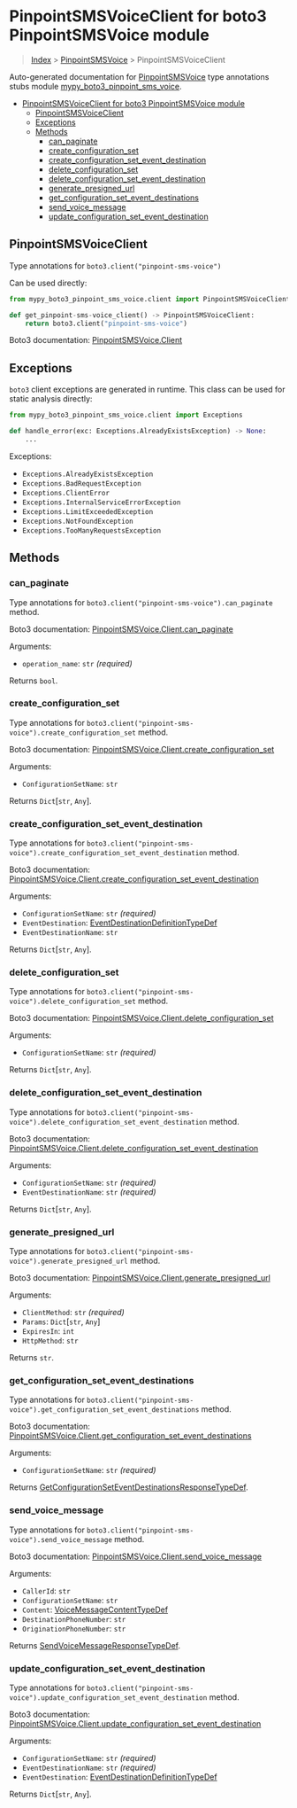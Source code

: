 # PinpointSMSVoiceClient for boto3 PinpointSMSVoice module

> [Index](../README.md) > [PinpointSMSVoice](./README.md) >
> PinpointSMSVoiceClient

Auto-generated documentation for
[PinpointSMSVoice](https://boto3.amazonaws.com/v1/documentation/api/latest/reference/services/pinpoint-sms-voice.html#PinpointSMSVoice)
type annotations stubs module
[mypy_boto3_pinpoint_sms_voice](https://pypi.org/project/mypy-boto3-pinpoint-sms-voice/).

- [PinpointSMSVoiceClient for boto3 PinpointSMSVoice module](#pinpointsmsvoiceclient-for-boto3-pinpointsmsvoice-module)
  - [PinpointSMSVoiceClient](#pinpointsmsvoiceclient)
  - [Exceptions](#exceptions)
  - [Methods](#methods)
    - [can_paginate](#can_paginate)
    - [create_configuration_set](#create_configuration_set)
    - [create_configuration_set_event_destination](#create_configuration_set_event_destination)
    - [delete_configuration_set](#delete_configuration_set)
    - [delete_configuration_set_event_destination](#delete_configuration_set_event_destination)
    - [generate_presigned_url](#generate_presigned_url)
    - [get_configuration_set_event_destinations](#get_configuration_set_event_destinations)
    - [send_voice_message](#send_voice_message)
    - [update_configuration_set_event_destination](#update_configuration_set_event_destination)

## PinpointSMSVoiceClient

Type annotations for `boto3.client("pinpoint-sms-voice")`

Can be used directly:

```python
from mypy_boto3_pinpoint_sms_voice.client import PinpointSMSVoiceClient

def get_pinpoint-sms-voice_client() -> PinpointSMSVoiceClient:
    return boto3.client("pinpoint-sms-voice")
```

Boto3 documentation:
[PinpointSMSVoice.Client](https://boto3.amazonaws.com/v1/documentation/api/latest/reference/services/pinpoint-sms-voice.html#PinpointSMSVoice.Client)

## Exceptions

`boto3` client exceptions are generated in runtime. This class can be used for
static analysis directly:

```python
from mypy_boto3_pinpoint_sms_voice.client import Exceptions

def handle_error(exc: Exceptions.AlreadyExistsException) -> None:
    ...
```

Exceptions:

- `Exceptions.AlreadyExistsException`
- `Exceptions.BadRequestException`
- `Exceptions.ClientError`
- `Exceptions.InternalServiceErrorException`
- `Exceptions.LimitExceededException`
- `Exceptions.NotFoundException`
- `Exceptions.TooManyRequestsException`

## Methods

### can_paginate

Type annotations for `boto3.client("pinpoint-sms-voice").can_paginate` method.

Boto3 documentation:
[PinpointSMSVoice.Client.can_paginate](https://boto3.amazonaws.com/v1/documentation/api/latest/reference/services/pinpoint-sms-voice.html#PinpointSMSVoice.Client.can_paginate)

Arguments:

- `operation_name`: `str` *(required)*

Returns `bool`.

### create_configuration_set

Type annotations for
`boto3.client("pinpoint-sms-voice").create_configuration_set` method.

Boto3 documentation:
[PinpointSMSVoice.Client.create_configuration_set](https://boto3.amazonaws.com/v1/documentation/api/latest/reference/services/pinpoint-sms-voice.html#PinpointSMSVoice.Client.create_configuration_set)

Arguments:

- `ConfigurationSetName`: `str`

Returns `Dict`\[`str`, `Any`\].

### create_configuration_set_event_destination

Type annotations for
`boto3.client("pinpoint-sms-voice").create_configuration_set_event_destination`
method.

Boto3 documentation:
[PinpointSMSVoice.Client.create_configuration_set_event_destination](https://boto3.amazonaws.com/v1/documentation/api/latest/reference/services/pinpoint-sms-voice.html#PinpointSMSVoice.Client.create_configuration_set_event_destination)

Arguments:

- `ConfigurationSetName`: `str` *(required)*
- `EventDestination`:
  [EventDestinationDefinitionTypeDef](https://vemel.github.io/boto3_stubs_docs/mypy_boto3_pinpoint_sms_voice/type_defs.html#eventdestinationdefinitiontypedef)
- `EventDestinationName`: `str`

Returns `Dict`\[`str`, `Any`\].

### delete_configuration_set

Type annotations for
`boto3.client("pinpoint-sms-voice").delete_configuration_set` method.

Boto3 documentation:
[PinpointSMSVoice.Client.delete_configuration_set](https://boto3.amazonaws.com/v1/documentation/api/latest/reference/services/pinpoint-sms-voice.html#PinpointSMSVoice.Client.delete_configuration_set)

Arguments:

- `ConfigurationSetName`: `str` *(required)*

Returns `Dict`\[`str`, `Any`\].

### delete_configuration_set_event_destination

Type annotations for
`boto3.client("pinpoint-sms-voice").delete_configuration_set_event_destination`
method.

Boto3 documentation:
[PinpointSMSVoice.Client.delete_configuration_set_event_destination](https://boto3.amazonaws.com/v1/documentation/api/latest/reference/services/pinpoint-sms-voice.html#PinpointSMSVoice.Client.delete_configuration_set_event_destination)

Arguments:

- `ConfigurationSetName`: `str` *(required)*
- `EventDestinationName`: `str` *(required)*

Returns `Dict`\[`str`, `Any`\].

### generate_presigned_url

Type annotations for
`boto3.client("pinpoint-sms-voice").generate_presigned_url` method.

Boto3 documentation:
[PinpointSMSVoice.Client.generate_presigned_url](https://boto3.amazonaws.com/v1/documentation/api/latest/reference/services/pinpoint-sms-voice.html#PinpointSMSVoice.Client.generate_presigned_url)

Arguments:

- `ClientMethod`: `str` *(required)*
- `Params`: `Dict`\[`str`, `Any`\]
- `ExpiresIn`: `int`
- `HttpMethod`: `str`

Returns `str`.

### get_configuration_set_event_destinations

Type annotations for
`boto3.client("pinpoint-sms-voice").get_configuration_set_event_destinations`
method.

Boto3 documentation:
[PinpointSMSVoice.Client.get_configuration_set_event_destinations](https://boto3.amazonaws.com/v1/documentation/api/latest/reference/services/pinpoint-sms-voice.html#PinpointSMSVoice.Client.get_configuration_set_event_destinations)

Arguments:

- `ConfigurationSetName`: `str` *(required)*

Returns
[GetConfigurationSetEventDestinationsResponseTypeDef](https://vemel.github.io/boto3_stubs_docs/mypy_boto3_pinpoint_sms_voice/type_defs.html#getconfigurationseteventdestinationsresponsetypedef).

### send_voice_message

Type annotations for `boto3.client("pinpoint-sms-voice").send_voice_message`
method.

Boto3 documentation:
[PinpointSMSVoice.Client.send_voice_message](https://boto3.amazonaws.com/v1/documentation/api/latest/reference/services/pinpoint-sms-voice.html#PinpointSMSVoice.Client.send_voice_message)

Arguments:

- `CallerId`: `str`
- `ConfigurationSetName`: `str`
- `Content`:
  [VoiceMessageContentTypeDef](https://vemel.github.io/boto3_stubs_docs/mypy_boto3_pinpoint_sms_voice/type_defs.html#voicemessagecontenttypedef)
- `DestinationPhoneNumber`: `str`
- `OriginationPhoneNumber`: `str`

Returns
[SendVoiceMessageResponseTypeDef](https://vemel.github.io/boto3_stubs_docs/mypy_boto3_pinpoint_sms_voice/type_defs.html#sendvoicemessageresponsetypedef).

### update_configuration_set_event_destination

Type annotations for
`boto3.client("pinpoint-sms-voice").update_configuration_set_event_destination`
method.

Boto3 documentation:
[PinpointSMSVoice.Client.update_configuration_set_event_destination](https://boto3.amazonaws.com/v1/documentation/api/latest/reference/services/pinpoint-sms-voice.html#PinpointSMSVoice.Client.update_configuration_set_event_destination)

Arguments:

- `ConfigurationSetName`: `str` *(required)*
- `EventDestinationName`: `str` *(required)*
- `EventDestination`:
  [EventDestinationDefinitionTypeDef](https://vemel.github.io/boto3_stubs_docs/mypy_boto3_pinpoint_sms_voice/type_defs.html#eventdestinationdefinitiontypedef)

Returns `Dict`\[`str`, `Any`\].
